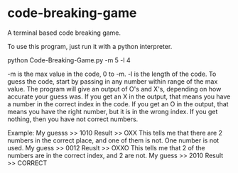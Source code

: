 # code-breaking-game
A terminal based code breaking game.

To use this program, just run it with a python interpreter.

python Code-Breaking-Game.py -m 5 -l 4

-m is the max value in the code, 0 to -m. -l is the length of the code.
To guess the code, start by passing in any number within range of the max value.
The program will give an output of O's and X's, depending on how accurate your guess was.
If you get an X in the output, that means you have a number in the correct index in the code.
If you get an O in the output, that means you have the right number, but it is in the wrong index.
If you get nothing, then you have not correct numbers.

Example:
My guesss >> 1010
Result >> OXX
This tells me that there are 2 numbers in the correct place, and one of them is not.
One number is not used.
My guess >> 0012
Reuslt >> OXXO
This tells me that 2 of the numbers are in the correct index, and 2 are not.
My guess >> 2010
Result >> CORRECT
